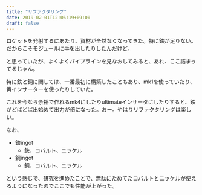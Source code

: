 ```yaml
---
title: "リファクタリング"
date: 2019-02-01T12:06:19+09:00
draft: false
---
```


ロケットを発射するにあたり、資材が全然なくなってきた。特に鉄が足りない。だからこそモジュールに手を出したりしたんだけど。

と思っていたが、よくよくパイプラインを見なおしてみると、あれ、ここ詰まってるじゃん。

<!--more-->

特に鉄と銅に関しては、一番最初に構築したこともあり、mk1を使っていたり、黄インサーターを使ったりしていた。

これを今なら余裕で作れるmk4にしたりultimateインサータにしたりすると、鉄がどばどば出始めて出力が倍になった。おー。やはりリファクタリングは楽しい。


なお、

- 鉄ingot
  - 鉄、コバルト、ニッケル
- 鋼ingot
  - 鋼、コバルト、ニッケル

という感じで、研究を進めたことで、無駄にためてたコバルトとニッケルが使えるようになったのでここでも性能が上がった。
